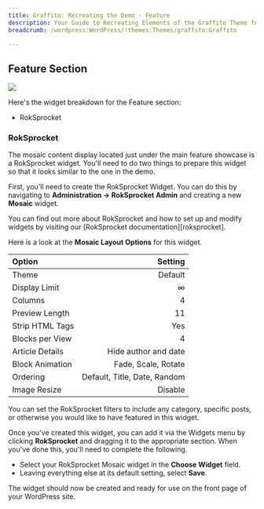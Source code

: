 ```yaml
---
title: Graffito: Recreating the Demo - Feature
description: Your Guide to Recreating Elements of the Graffito Theme for WordPress
breadcrumb: /wordpress:WordPress/!themes:Themes/graffito:Graffito

---
```


Feature Section
-----
![][demo3]

Here's the widget breakdown for the Feature section:

* RokSprocket

### RokSprocket
The mosaic content display located just under the main feature showcase is a RokSprocket widget. You'll need to do two things to prepare this widget so that it looks similar to the one in the demo.

First, you'll need to create the RokSprocket Widget. You can do this by navigating to **Administration -> RokSprocket Admin** and creating a new **Mosaic** widget. 

You can find out more about RokSprocket and how to set up and modify widgets by visiting our [RokSprocket documentation][roksprocket].

Here is a look at the **Mosaic Layout Options** for this widget.

| Option          |                      Setting |  
| :-------------- | ---------------------------: |  
| Theme           |                      Default |  
| Display Limit   |                            ∞ |  
| Columns         |                            4 |  
| Preview Length  |                           11 |  
| Strip HTML Tags |                          Yes |  
| Blocks per View |                            4 |  
| Article Details |         Hide author and date |  
| Block Animation |          Fade, Scale, Rotate |  
| Ordering        | Default, Title, Date, Random |  
| Image Resize    |                      Disable |  

You can set the RokSprocket filters to include any category, specific posts, or otherwise you would like to have featured in this widget.

Once you've created this widget, you can add it via the Widgets menu by clicking **RokSprocket** and dragging it to the appropriate section. When you've done this, you'll need to complete the following.

* Select your RokSprocket Mosaic widget in the **Choose Widget** field.
* Leaving everything else at its default setting, select **Save**.

The widget should now be created and ready for use on the front page of your WordPress site.

[demo3]: assets/wp_graffito_demo_3.jpeg